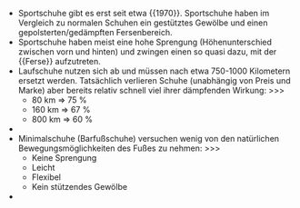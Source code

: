 - Sportschuhe gibt es erst seit etwa {{1970}}. Sportschuhe haben im Vergleich zu normalen Schuhen ein gestütztes Gewölbe und einen gepolsterten/gedämpften Fersenbereich.
- Sportschuhe haben meist eine hohe Sprengung (Höhenunterschied zwischen vorn und hinten) und zwingen einen so quasi dazu, mit der {{Ferse}} aufzutreten.
- Laufschuhe nutzen sich ab und müssen nach etwa 750-1000 Kilometern ersetzt werden. Tatsächlich verlieren Schuhe (unabhängig von Preis und Marke) aber bereits relativ schnell viel ihrer dämpfenden Wirkung: >>>
    - 80 km ⇒ 75 %
    - 160 km ⇒ 67 %
    - 800 km ⇒ 60 %
- 
- Minimalschuhe (Barfußschuhe) versuchen wenig von den natürlichen Bewegungsmöglichkeiten des Fußes zu nehmen: >>>
    - Keine Sprengung
    - Leicht
    - Flexibel
    - Kein stützendes Gewölbe
- 
